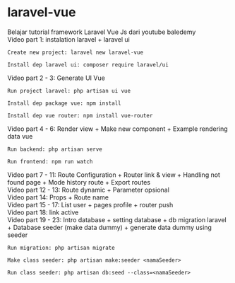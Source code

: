 # laravel-vue
Belajar tutorial framework Laravel Vue Js dari youtube baledemy \
Video part 1: instalation laravel + laravel ui 
```properties
Create new project: laravel new laravel-vue
```  
```properties
Install dep laravel ui: composer require laravel/ui 
```  
 
Video part 2 - 3: Generate UI Vue 
```properties
Run project laravel: php artisan ui vue
```  
```properties
Install dep package vue: npm install
``` 
```properties
Install dep vue router: npm install vue-router
``` 

Video part 4 - 6: Render view + Make new component + Example rendering data vue
```properties
Run backend: php artisan serve
``` 
```properties
Run frontend: npm run watch
``` 
Video part 7 - 11: Route Configuration + Router link & view + Handling not found page + Mode history route + Export routes \
Video part 12 - 13: Route dynamic + Parameter opsional \
Video part 14: Props + Route name \
Video part 15 - 17: List user + pages profile + router push \
Video part 18: link active  \
Video part 19 - 23: Intro database + setting database + db migration laravel + Database seeder (make data dummy) + generate data dummy using seeder
```properties
Run migration: php artisan migrate
``` 
```properties
Make class seeder: php artisan make:seeder <namaSeeder>
``` 
```properties
Run class seeder: php artisan db:seed --class=<namaSeeder>
```
